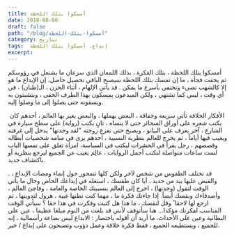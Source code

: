 ```yaml
---
title: أمسكوا بتلك اللحظة
date: 2018-00-00
draft: false
path: "/blog/أمسكوا-بتلك-اللحظة"
category: تباريح
tags:  إبداع، أمسكوا بتلك اللحظة
excerpt:
---
```


أمسكوا بتلك اللحظة ، بتلك الفكرة ، بذلك اللمعان الذي سرعان ما يشتعل في رؤوسكم ثم يخفت فجأة ، ما إن تمسك بتلك اللحظة سيصبح الباقي تحصيل حاصل، إن الإبداع ما هو إلا كالشهب تضيء وتختفي بأسرع ما يمكن . قد يأتي الإلهام ، أثناء الحزن ، الـ(طنان) ، في أي وقت ، ليس كما تشتهي ، ولكن المبدعون يمسكون بهذا الطرف الخفي ، ويتشبثون به ويسقونه حتى يصلوا إلى ما وصلوا إليه.

 الأفكار الخلاقة تأتي سريعة وخفاقة ، البعض يهملها ، والبعض يغير بها العالم ، أحدهم كان يكتب شعره على أوراق السجائر حتى لا ينساه ، ثانٍ يكتب (رواية) على سطح سيارة في الشارع ، آخر يعزف على البيانو ، ويصيح حتى تفزع زوجته "لقد وجدتها" يدخل إلى غرفته ويغيب فيها أياماً ، ثم يخرج للعالم بنظرية النسبية ، أحدهم يرى في منامه شخصيات أبطاله وقصصهم ، رجل يقرأ في الحشرات ليكتب في السياسة، امرأة تغلق على نفسها الباب لست ساعات متواصلة لتكتب أجمل الروايات ، عالِم يغيب عن الجميع ليرجع بنظرية أو باكتشاف جديد.

. قد تختلف الطقوس من شخص لآخر ولكن كلها تتمحور حول إنماء ومضات الإبداع ، والقبض عليها بيد من حديد ، أيا كان طقسك ، استغله في إبداعك الخاص وحال ما يأتي الوقت لتقول (وجدتها) ، اخرج إلى العالم بنسبيتك الخاصة والعامة ، وفاجئ العالم ، وأصدقاءك ونفسك أيضاً. إذا جاءتك فكرة ما ، مهما كنت تظنها غبية ، هرول لتدوينها ، ثم ارجع لها لاحقا ً وقل لنفسك ، ما هذا هل كتبت وفكرت في هذا حقا ؟ سيأتي الوقت المناسب لفكرتك مؤكدا... هنا سأتوقف لأنني قد بلغت من النوم مبلغا عظيما ، عين على البطانية وعين على الأحداث. ما أريد أن أقوله باختصار : الابداع ليس بضاعة رأسمالية ، إنه للجميع ، ويستطيعه الجميع ، فقط فكرة خلاقة وعمل دؤوب وتصبحون على إبداع / خير.